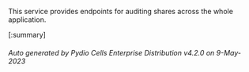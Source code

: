 






This service provides endpoints for auditing shares across the whole application.

[:summary]

###### Auto generated by Pydio Cells Enterprise Distribution v4.2.0 on 9-May-2023
